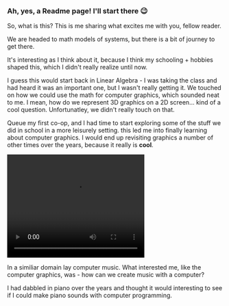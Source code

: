 ### Ah, yes, a Readme page! I'll start there :wink:

So, what is this? This is me sharing what excites me with you, fellow reader.

We are headed to math models of systems, but there is a bit of journey to get there.

It's interesting as I think about it, because I think my schooling + hobbies shaped this, which I didn't really realize until now.

I guess this would start back in Linear Algebra - I was taking the class and had heard it was an important one, but I wasn't really getting it. We touched on how we could use the math for computer graphics, which sounded neat to me. I mean, how do we represent 3D graphics on a 2D screen... kind of a cool question. Unfortunatley, we didn't really touch on that.

Queue my first co-op, and I had time to start exploring some of the stuff we did in school in a more leisurely setting. this led me into finally learning about computer graphics. I would end up revisiting graphics a number of other times over the years, because it really is **cool**.


<video width="320" height="240" controls>
  <source src=".\readme_assets\opengl_demo.mp4" type="video/mp4">

Your browser does not support the video tag.

</video>



In a similiar domain lay computer music. What interested me, like the computer graphics, was - how can we create music with a computer? 

I had dabbled in piano over the years and thought it would interesting to see if I could make piano sounds with computer programming.
